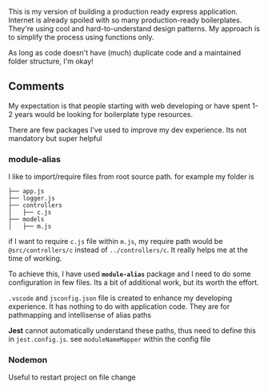 This is my version of building a production ready express application. Internet is already spoiled with so many production-ready boilerplates. They're using cool and hard-to-understand design patterns. My approach is to simplify the process using functions only.

As long as code doesn't have (much) duplicate code and a maintained folder structure, I'm okay!

## Comments

My expectation is that people starting with web developing or have spent 1-2 years would be looking for boilerplate type resources.

There are few packages I've used to improve my dev experience. Its not mandatory but super helpful


### module-alias

I like to import/require files from root source path. for example my folder is

```
├── app.js
├── logger.js
├── controllers
│   ├── c.js
├── models
│   ├── m.js
```

if I want to require `c.js` file within `m.js`, my require path would be `@src/controllers/c` instead of `../controllers/c`. It really helps me at the time of working.

To achieve this, I have used **`module-alias`** package and I need to do some configuration in few files. Its a bit of additional work, but its worth the effort.

`.vscode` and `jsconfig.json` file is created to enhance my developing experience. It has nothing to do with application code. They are for pathmapping and intellisense of alias paths

**Jest** cannot automatically understand these paths, thus need to define this in `jest.config.js`. see `moduleNameMapper` within the config file



### Nodemon
Useful to restart project on file change
